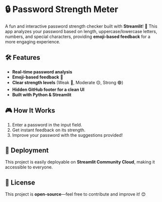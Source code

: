 # 🔒 Password Strength Meter  

A fun and interactive password strength checker built with **Streamlit**! 🚀 This app analyzes your password based on length, uppercase/lowercase letters, numbers, and special characters, providing **emoji-based feedback** for a more engaging experience.  

## 🛠 Features  
- **Real-time password analysis**  
- **Emoji-based feedback** 🎉  
- **Clear strength levels** (Weak 🔴, Moderate 🟡, Strong 🟢)  
- **Hidden GitHub footer for a clean UI**  
- **Built with Python & Streamlit**  

## 🎮 How It Works  
1. Enter a password in the input field.  
2. Get instant feedback on its strength.  
3. Improve your password with the suggestions provided!  

## 🚀 Deployment  
This project is easily deployable on **Streamlit Community Cloud**, making it accessible to everyone.    

## 📝 License  
This project is **open-source**—feel free to contribute and improve it! 😊
